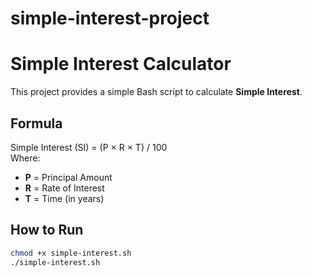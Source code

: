 # simple-interest-project
# Simple Interest Calculator

This project provides a simple Bash script to calculate **Simple Interest**.

## Formula
Simple Interest (SI) = (P × R × T) / 100  
Where:  
- **P** = Principal Amount  
- **R** = Rate of Interest  
- **T** = Time (in years)  

## How to Run
```bash
chmod +x simple-interest.sh
./simple-interest.sh
